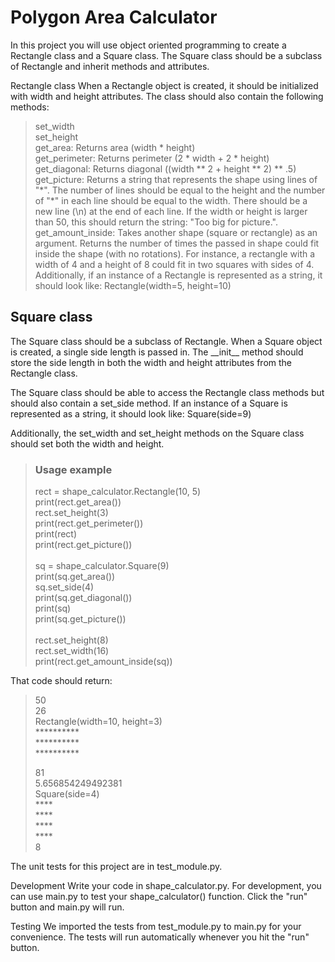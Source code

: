 # Polygon Area Calculator

In this project you will use object oriented programming to create a Rectangle class and a Square class. The Square class should be a subclass of Rectangle and inherit methods and attributes.

Rectangle class
When a Rectangle object is created, it should be initialized with width and height attributes. The class should also contain the following methods:

> set_width\
> set_height\
> get_area: Returns area (width \* height)\
> get_perimeter: Returns perimeter (2 \* width + 2 \* height)\
> get_diagonal: Returns diagonal ((width \*\* 2 + height \*\* 2) \*\* .5)\
> get_picture: Returns a string that represents the shape using lines of "\*". The number of lines should be equal to the height and the number of "*" in each line should be equal to the width. There should be a new line (\n) at the end of each line. If the width or height is larger than 50, this should return the string: "Too big for picture.".\
> get_amount_inside: Takes another shape (square or rectangle) as an argument. Returns the number of times the passed in shape could fit inside the shape (with no rotations). For instance, a rectangle with a width of 4 and a height of 8 could fit in two squares with sides of 4.\
> Additionally, if an instance of a Rectangle is represented as a string, it should look like: Rectangle(width=5, height=10)

## Square class
The Square class should be a subclass of Rectangle. When a Square object is created, a single side length is passed in. The \_\_init\_\_ method should store the side length in both the width and height attributes from the Rectangle class.

The Square class should be able to access the Rectangle class methods but should also contain a set_side method. If an instance of a Square is represented as a string, it should look like: Square(side=9)

Additionally, the set_width and set_height methods on the Square class should set both the width and height.

> ### Usage example
> rect = shape_calculator.Rectangle(10, 5)\
> print(rect.get_area())\
> rect.set_height(3)\
> print(rect.get_perimeter())\
> print(rect)\
> print(rect.get_picture())\
> \
> sq = shape_calculator.Square(9)\
> print(sq.get_area())\
> sq.set_side(4)\
> print(sq.get_diagonal())\
> print(sq)\
> print(sq.get_picture())\
> \
> rect.set_height(8)\
> rect.set_width(16)\
> print(rect.get_amount_inside(sq))

That code should return:

> 50\
> 26\
> Rectangle(width=10, height=3)\
> \*\*\*\*\*\*\*\*\*\*\
> \*\*\*\*\*\*\*\*\*\*\
> \*\*\*\*\*\*\*\*\*\*
> 
> 81\
> 5.656854249492381\
> Square(side=4)\
> \*\*\*\*\
> \*\*\*\*\
> \*\*\*\*\
> \*\*\*\*
> \
> 8

The unit tests for this project are in test_module.py.

Development
Write your code in shape_calculator.py. For development, you can use main.py to test your shape_calculator() function. Click the "run" button and main.py will run.

Testing
We imported the tests from test_module.py to main.py for your convenience. The tests will run automatically whenever you hit the "run" button.